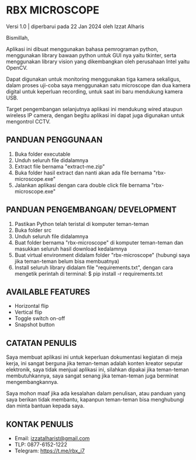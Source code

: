 # RBX MICROSCOPE
Versi 1.0 | diperbarui pada 22 Jan 2024 oleh Izzat Alharis


Bismillah,

Aplikasi ini dibuat menggunakan bahasa pemrograman python, menggunakan library bawaan python untuk GUI nya yaitu tkinter, serta menggunakan library vision yang dikembangkan oleh perusahaan Intel yaitu OpenCV.

Dapat digunakan untuk monitoring menggunakan tiga kamera sekaligus, dalam proses uji-coba saya menggunakan satu microscope dan dua kamera digital untuk keperluan recording, untuk saat ini baru mendukung kamera USB.

Target pengembangan selanjutnya aplikasi ini mendukung wired ataupun wireless IP camera, dengan begitu aplikasi ini dapat juga digunakan untuk mengontrol CCTV.


## PANDUAN PENGGUNAAN
1. Buka folder executable
2. Unduh seluruh file didalamnya
3. Extract file bernama "extract-me.zip"
4. Buka folder hasil extract dan nanti akan ada file bernama "rbx-microscope.exe"
5. Jalankan aplikasi dengan cara double click file bernama "rbx-microscope.exe"


## PANDUAN PENGEMBANGAN/ DEVELOPMENT
1. Pastikan Python telah teristal di komputer teman-teman
2. Buka folder src
3. Unduh seluruh file didalamnya
4. Buat folder bernama "rbx-microscope" di komputer teman-teman dan masukkan seluruh hasil download kedalamnya
5. Buat virtual environment didalam folder "rbx-microscope" (hubungi saya jika teman-teman belum bisa membuatnya)
6. Install seluruh library didalam file "requirements.txt", dengan cara mengetik perintah di terminal:
   $ pip install -r requirements.txt


## AVAILABLE FEATURES
* Horizontal flip
* Vertical flip
* Toggle switch on-off
* Snapshot button


## CATATAN PENULIS
Saya membuat aplikasi ini untuk keperluan dokumentasi kegiatan di meja kerja, ini sangat berguna jika teman-teman adalah konten kreator seputar elektronik, saya tidak menjual aplikasi ini, silahkan dipakai jika teman-teman membutuhkannya, saya sangat senang jika teman-teman juga berminat mengembangkannya.

Saya mohon maaf jika ada kesalahan dalam penulisan, atau panduan yang saya berikan tidak membantu, kapanpun teman-teman bisa menghubungi dan minta bantuan kepada saya.


## KONTAK PENULIS
* Email: izzatalharist@gmail.com
* TLP: 0877-6152-1222
* Telegram: https://t.me/rbx_i7
